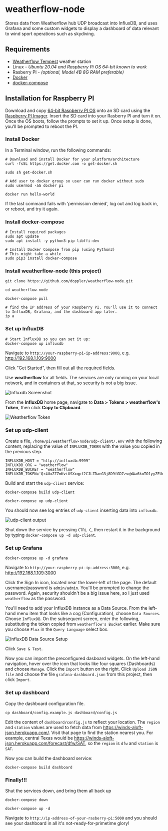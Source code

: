# weatherflow-node

Stores data from Weatherflow hub UDP broadcast into InfluxDB, and uses Grafana and some custom widgets to display a dashboard of data relevant to wind sport operations such as skydiving.

## Requirements

- [Weatherflow Tempest](https://weatherflow.com/tempest-weather-system/) weather station
- Linux - _Ubuntu 20.04 and Raspberry Pi OS 64-bit known to work_
- Rasberry PI - _(optional, Model 4B 8G RAM preferable)_
- [Docker](https://www.docker.com/)
- [docker-compose](https://docs.docker.com/compose/)

## Installation for Raspberry PI

Download and copy [64-bit Raspberry PI OS](http://downloads.raspberrypi.org/raspios_arm64/images/raspios_arm64-2020-08-24/2020-08-20-raspios-buster-arm64.zip) onto an SD card using the [Raspberry PI Imager](https://www.raspberrypi.org/downloads/). Insert the SD card into your Rasberry PI and turn it on. Once the OS boots, follow the prompts to set it up. Once setup is done, you'll be prompted to reboot the PI.

### Install Docker

In a Terminal window, run the following commands:

```
# Download and install Docker for your platform/architecture
curl -fsSL https://get.docker.com -o get-docker.sh

sudo sh get-docker.sh

# Add user to docker group so user can run docker without sudo
sudo usermod -aG docker pi

docker run hello-world
```

If the last command fails with 'permission denied', log out and log back in, or reboot, and try it again.

### Install docker-compose

```
# Install required packages
sudo apt update
sudo apt install -y python3-pip libffi-dev

# Install Docker Compose from pip (using Python3)
# This might take a while
sudo pip3 install docker-compose
```

### Install weatherflow-node (this project)

```
git clone https://github.com/doppler/weatherflow-node.git

cd weatherflow-node

docker-compose pull

# find the IP address of your Raspberry PI. You'll use it to connect to InfluxDB, Grafana, and the dashboard app later.
ip a
```

### Set up InfluxDB

```
# Start InfluxDB so you can set it up:
docker-compose up influxdb
```

Navigate to `http://your-raspberry-pi-ip-address:9000`, e.g. http://192.168.1.109:9000

Click "Get Started", then fill out all the required fields.

Use **weatherflow** for all fields. The services are only running on your local network, and in containers at that, so security is not a big issue.

![Influxdb Screenshot](./screenshots/influxdb-setup.png)

From the **InfluxDB** home page, navigate to **Data > Tokens > weatherflow's Token**, then click **Copy to Clipboard**.

![Weatherflow Token](./screenshots/weatherflow-token.png)

### Set up udp-client

Create a file, `/home/pi/weatherflow-node/udp-client/.env` with the following content, replacing the value of `INFLUXDB_TOKEN` with the value you copied in the previous step.

```
INFLUXDB_HOST = "http://influxdb:9999"
INFLUXDB_ORG = "weatherflow"
INFLUXDB_BUCKET = "weatherflow"
INFLUXDB_TOKEN='Qr4UxZZZmKviUSXxqpf2CJLZDanG3j8D9fGD7zvqWAa6koTO1yyZFUeYLD0y9cBf5zkQgkUXEMzVPqDwIIByNQ=='
```

Build and start the `udp-client` service:

```
docker-compose build udp-client

docker-compose up udp-client
```

You should now see log entries of `udp-client` inserting data into `influxdb`.

![udp-client output](./screenshots/collecting-data.png)

Shut down the service by pressing `CTRL C`, then restart it in the background by typing `docker-compose up -d udp-client`.

### Set up Grafana

```
docker-compose up -d grafana
```

Navigate to `http://your-raspberry-pi-ip-address:3000`, e.g. http://192.168.1.109:3000

Click the Sign In icon, located near the lower-left of the page. The default username/password is `admin/admin`. You'll be prompted to change the password. Again, security shouldn't be a big issue here, so I just used `weatherflow` as the password.

You'll need to add your InfluxDB instance as a Data Source. From the left-hand menu item that looks like a cog (Configuration), choose `Data Sources`. Choose `InfluxDB`. On the subsequent screen, enter the following, substituting the token copied from `weatherflow's Bucket` earlier. Make sure you choose `Flux` in the `Query Language` select box.

![InfluxDB Data Source Setup](./screenshots/influxdb-data-source-setup.png)

Click `Save & Test`.

Now you can import the preconfigured dasboard widgets. On the left-hand navigation, hover over the icon that looks like four squares (Dashboards) and choose `Manage`. Click the `Import` button on the right. Click `Upload JSON file` and choose the file `grafana-dashboard.json` from this project, then click `Import`.

### Set up dashboard

Copy the dashboard configuration file.

```
cp dashboard/config.example.js dashboard/config.js
```

Edit the content of `dashboard/config.js` to reflect your location. The `region` and `station` values are used to fetch data from https://winds-aloft-json.herokuapp.com/. Visit that page to find the station nearest you. For example, central Texas would be https://winds-aloft-json.herokuapp.com/forecast/dfw/SAT, so the `region` is `dfw` and `station` is `SAT`.

Now you can build the dashboard service:

```
docker-compose build dashboard
```

### Finally!!!

Shut the services down, and bring them all back up

```
docker-compose down

docker-compose up -d
```

Navigate to `http://ip-address-of-your-rasberry-pi:5000` and you should see your dashboard in all it's not-ready-for-primetime glory!
